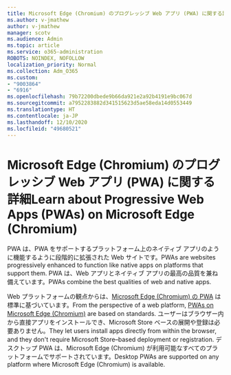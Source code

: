 ```yaml
---
title: Microsoft Edge (Chromium) のプログレッシブ Web アプリ (PWA) に関する詳細
ms.author: v-jmathew
author: v-jmathew
manager: scotv
ms.audience: Admin
ms.topic: article
ms.service: o365-administration
ROBOTS: NOINDEX, NOFOLLOW
localization_priority: Normal
ms.collection: Adm_O365
ms.custom:
- "9003864"
- "6916"
ms.openlocfilehash: 79b72200dbede9b66da921e2a92b4191e9bc067d
ms.sourcegitcommit: a7952283882d341515623d5ae58eda14d0553449
ms.translationtype: HT
ms.contentlocale: ja-JP
ms.lasthandoff: 12/10/2020
ms.locfileid: "49680521"
---
```

# <a name="learn-about-progressive-web-apps-pwas-on-microsoft-edge-chromium"></a><span data-ttu-id="a861a-102">Microsoft Edge (Chromium) のプログレッシブ Web アプリ (PWA) に関する詳細</span><span class="sxs-lookup"><span data-stu-id="a861a-102">Learn about Progressive Web Apps (PWAs) on Microsoft Edge (Chromium)</span></span>

<span data-ttu-id="a861a-103">PWA は、PWA をサポートするプラットフォーム上のネイティブ アプリのように機能するように段階的に拡張された Web サイトです。</span><span class="sxs-lookup"><span data-stu-id="a861a-103">PWAs are websites progressively enhanced to function like native apps on platforms that support them.</span></span> <span data-ttu-id="a861a-104">PWA は、Web アプリとネイティブ アプリの最高の品質を兼ね備えています。</span><span class="sxs-lookup"><span data-stu-id="a861a-104">PWAs combine the best qualities of web and native apps.</span></span>

<span data-ttu-id="a861a-105">Web プラットフォームの観点からは、[Microsoft Edge (Chromium) の PWA](https://go.microsoft.com/fwlink/?linkid=2135193) は標準に基づいています。</span><span class="sxs-lookup"><span data-stu-id="a861a-105">From the perspective of a web platform, [PWAs on Microsoft Edge (Chromium)](https://go.microsoft.com/fwlink/?linkid=2135193) are based on standards.</span></span> <span data-ttu-id="a861a-106">ユーザーはブラウザー内から直接アプリをインストールでき、Microsoft Store ベースの展開や登録は必要ありません。</span><span class="sxs-lookup"><span data-stu-id="a861a-106">They let users install apps directly from within the browser, and they don't require Microsoft Store–based deployment or registration.</span></span> <span data-ttu-id="a861a-107">デスクトップ PWA は、Microsoft Edge (Chromium) が利用可能なすべてのプラットフォームでサポートされています。</span><span class="sxs-lookup"><span data-stu-id="a861a-107">Desktop PWAs are supported on any platform where Microsoft Edge (Chromium) is available.</span></span>
